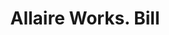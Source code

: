 ---
doi: 10.7916/D8QV4ZMB
date_other: '1867'
date_other_textual: '1867'
form: printed ephemera
genre:
- Invoices
name:
- Allaire Works
object_in_context_url: https://biggert.cul.columbia.edu/items/view/ave_biggert_00941
subject_hierarchical_geographic:
- New York, New York, United States
subject_name:
- Allaire Works
title: Allaire Works. Bill
sort_title: Allaire Works. Bill
call_number: ave_biggert_00941
coordinates:
- 40.71277777777778,-74.00583333333333
pid: ave_biggert_00941
identifiers: ave_biggert_00941
permalink: /biggert/ave_biggert_00941/
layout: iiif-image-page
---